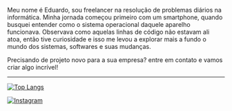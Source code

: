 Meu nome é Eduardo, sou freelancer na resolução de problemas diários na informática. Minha jornada começou primeiro com um smartphone, quando busquei entender como o sistema operacional daquele aparelho funcionava. Observava como aquelas linhas de código não estavam ali atoa, então tive curiosidade e isso me levou a explorar mais a fundo o mundo dos sistemas, softwares e suas mudanças.

Precisando de projeto novo para a sua empresa? entre em contato e vamos criar algo incrível!

---

<!-- Gráfico de Linguagens -->
[![Top Langs](https://github-readme-stats.vercel.app/api/top-langs/?username=Eduardovass04&layout=compact&langs_count=10&theme=radical&hide=html,css)](https://github.com/anuraghazra/github-readme-stats)


<!-- Botão Instagram -->
 [![Instagram](https://img.shields.io/badge/-Instagram-%23E4405F.svg?style=for-the-badge&logo=Instagram&logoColor=white)](https://www.instagram.com/eduardovasconcelos04)
